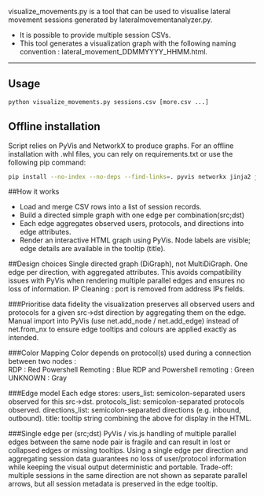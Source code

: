 visualize_movements.py is a tool that can be used to visualise lateral movement sessions generated by lateralmovementanalyzer.py. 
- It is possible to provide multiple session CSVs.
- This tool generates a visualization graph with the following naming convention : lateral_movement_DDMMYYYY_HHMM.html.

---
## Usage

```bash
python visualize_movements.py sessions.csv [more.csv ...]
```

## Offline installation
Script relies on PyVis and NetworkX to produce graphs. 
For an offline installation with .whl files, you can rely on requirements.txt or use the following pip command: 

```bash
pip install --no-index --no-deps --find-links=. pyvis networkx jinja2 jsonpickle MarkupSafe IPython traitlets stack_data executing asttokens pure_eval pygments decorator prompt_toolkit wcwidth
```

##How it works
- Load and merge CSV rows into a list of session records.
- Build a directed simple graph  with one edge per combination(src;dst)
- Each edge aggregates observed users, protocols, and directions into edge attributes.
- Render an interactive HTML graph using PyVis. Node labels are visible; edge details are available in the tooltip (title).


##Design choices
Single directed graph (DiGraph), not MultiDiGraph. One edge per direction, with aggregated attributes. 
This avoids compatibility issues with PyVis when rendering multiple parallel edges and ensures no loss of information.
IP Cleaning : port is removed from address IPs fields.


###Prioritise data fidelity
the visualization preserves all observed users and protocols for a given src→dst direction by aggregating them on the edge.
Manual import into PyVis (use net.add_node / net.add_edge) instead of net.from_nx to ensure edge tooltips and colours are applied exactly as intended.

###Color Mapping
Color depends on protocol(s) used during a connection between two nodes :  
RDP : Red 
Powershell Remoting : Blue 
RDP and Powershell remoting : Green 
UNKNOWN : Gray 

###Edge model
Each edge stores:
users_list: semicolon-separated users observed for this src→dst.
protocols_list: semicolon-separated protocols observed.
directions_list: semicolon-separated directions (e.g. inbound, outbound).
title: tooltip string combining the above for display in the HTML.

###Single edge per (src;dst)
PyVis / vis.js handling of multiple parallel edges between the same node pair is fragile and can result in lost or collapsed edges or missing tooltips. 
Using a single edge per direction and aggregating session data guarantees no loss of user/protocol information while keeping the visual output deterministic and portable. 
Trade-off: multiple sessions in the same direction are not shown as separate parallel arrows, but all session metadata is preserved in the edge tooltip.

